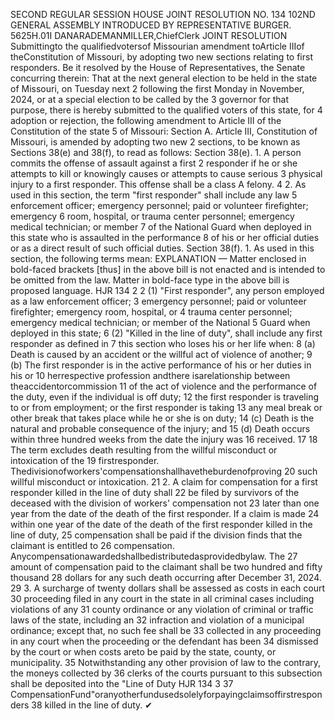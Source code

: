 SECOND REGULAR SESSION
HOUSE JOINT
RESOLUTION NO. 134
102ND GENERAL ASSEMBLY
INTRODUCED BY REPRESENTATIVE BURGER.
5625H.01I DANARADEMANMILLER,ChiefClerk
JOINT RESOLUTION
Submittingto the qualifiedvotersof Missourian amendment toArticle IIIof theConstitution
of Missouri, by adopting two new sections relating to first responders.
Be it resolved by the House of Representatives, the Senate concurring therein:
That at the next general election to be held in the state of Missouri, on Tuesday next
2 following the first Monday in November, 2024, or at a special election to be called by the
3 governor for that purpose, there is hereby submitted to the qualified voters of this state, for
4 adoption or rejection, the following amendment to Article III of the Constitution of the state
5 of Missouri:
Section A. Article III, Constitution of Missouri, is amended by adopting two new
2 sections, to be known as Sections 38(e) and 38(f), to read as follows:
Section 38(e). 1. A person commits the offense of assault against a first
2 responder if he or she attempts to kill or knowingly causes or attempts to cause serious
3 physical injury to a first responder. This offense shall be a class A felony.
4 2. As used in this section, the term "first responder" shall include any law
5 enforcement officer; emergency personnel; paid or volunteer firefighter; emergency
6 room, hospital, or trauma center personnel; emergency medical technician; or member
7 of the National Guard when deployed in this state who is assaulted in the performance
8 of his or her official duties or as a direct result of such official duties.
Section 38(f). 1. As used in this section, the following terms mean:
EXPLANATION — Matter enclosed in bold-faced brackets [thus] in the above bill is not enacted and is
intended to be omitted from the law. Matter in bold-face type in the above bill is proposed language.
HJR 134 2
2 (1) "First responder", any person employed as a law enforcement officer;
3 emergency personnel; paid or volunteer firefighter; emergency room, hospital, or
4 trauma center personnel; emergency medical technician; or member of the National
5 Guard when deployed in this state;
6 (2) "Killed in the line of duty", shall include any first responder as defined in
7 this section who loses his or her life when:
8 (a) Death is caused by an accident or the willful act of violence of another;
9 (b) The first responder is in the active performance of his or her duties in his or
10 herrespective profession andthere isarelationship between theaccidentorcommission
11 of the act of violence and the performance of the duty, even if the individual is off duty;
12 the first responder is traveling to or from employment; or the first responder is taking
13 any meal break or other break that takes place while he or she is on duty;
14 (c) Death is the natural and probable consequence of the injury; and
15 (d) Death occurs within three hundred weeks from the date the injury was
16 received.
17
18 The term excludes death resulting from the willful misconduct or intoxication of the
19 firstresponder. Thedivisionofworkers'compensationshallhavetheburdenofproving
20 such willful misconduct or intoxication.
21 2. A claim for compensation for a first responder killed in the line of duty shall
22 be filed by survivors of the deceased with the division of workers' compensation not
23 later than one year from the date of the death of the first responder. If a claim is made
24 within one year of the date of the death of the first responder killed in the line of duty,
25 compensation shall be paid if the division finds that the claimant is entitled to
26 compensation. Anycompensationawardedshallbedistributedasprovidedbylaw. The
27 amount of compensation paid to the claimant shall be two hundred and fifty thousand
28 dollars for any such death occurring after December 31, 2024.
29 3. A surcharge of twenty dollars shall be assessed as costs in each court
30 proceeding filed in any court in the state in all criminal cases including violations of any
31 county ordinance or any violation of criminal or traffic laws of the state, including an
32 infraction and violation of a municipal ordinance; except that, no such fee shall be
33 collected in any proceeding in any court when the proceeding or the defendant has been
34 dismissed by the court or when costs areto be paid by the state, county, or municipality.
35 Notwithstanding any other provision of law to the contrary, the moneys collected by
36 clerks of the courts pursuant to this subsection shall be deposited into the "Line of Duty
HJR 134 3
37 CompensationFund"oranyotherfundusedsolelyforpayingclaimsoffirstresponders
38 killed in the line of duty.
✔